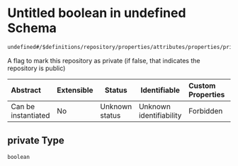 # Untitled boolean in undefined Schema

```txt
undefined#/$definitions/repository/properties/attributes/properties/private
```

A flag to mark this repository as private (if false, that indicates the repository is public)


| Abstract            | Extensible | Status         | Identifiable            | Custom Properties | Additional Properties | Access Restrictions | Defined In                                            |
| :------------------ | ---------- | -------------- | ----------------------- | :---------------- | --------------------- | ------------------- | ----------------------------------------------------- |
| Can be instantiated | No         | Unknown status | Unknown identifiability | Forbidden         | Allowed               | none                | [records.json\*](records.json "open original schema") |

## private Type

`boolean`
